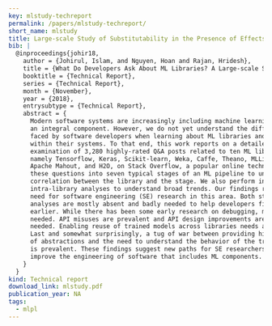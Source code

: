 ```yaml
---
key: mlstudy-techreport
permalink: /papers/mlstudy-techreport/
short_name: mlstudy
title: Large-scale Study of Substitutability in the Presence of Effects
bib: |
  @inproceedings{johir18,
    author = {Johirul, Islam, and Nguyen, Hoan and Rajan, Hridesh},
    title = {What Do Developers Ask About ML Libraries? A Large-scale Study Using Stack Overflow},
    booktitle = {Technical Report},
    series = {Technical Report},
    month = {November},
    year = {2018},
    entrysubtype = {Technical Report},
    abstract = {
      Modern software systems are increasingly including machine learning (ML) as 
      an integral component. However, we do not yet understand the difficulties 
      faced by software developers when learning about ML libraries and using them 
      within their systems. To that end, this work reports on a detailed (manual) 
      examination of 3,280 highly-rated Q&A posts related to ten ML libraries, 
      namely Tensorflow, Keras, Scikit-learn, Weka, Caffe, Theano, MLLib, Torch, 
      Apache Mahout, and H2O, on Stack Overflow, a popular online technical Q&A forum. We classify 
      these questions into seven typical stages of an ML pipeline to understand the 
      correlation between the library and the stage. We also perform inter- and 
      intra-library analyses to understand broad trends. Our findings reveal the urgent 
      need for software engineering (SE) research in this area. Both static and dynamic 
      analyses are mostly absent and badly needed to help developers find errors 
      earlier. While there has been some early research on debugging, much more work is 
      needed. API misuses are prevalent and API design improvements are sorely 
      needed. Enabling reuse of trained models across libraries needs attention. 
      Last and somewhat surprisingly, a tug of war between providing higher levels 
      of abstractions and the need to understand the behavior of the trained model 
      is prevalent. These findings suggest new paths for SE researchers to help 
      improve the engineering of software that includes ML components.
    }
  }
kind: Technical report
download_link: mlstudy.pdf
publication_year: NA
tags:
  - mlpl
---
```

